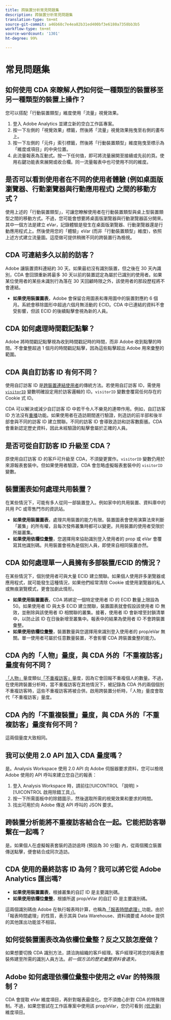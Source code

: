 ```yaml
---
title: 跨裝置分析常見問題集
description: 跨裝置分析常見問題集
translation-type: tm+mt
source-git-commit: a46b68c7e4ea82b31ed400bf3e6180a7358bb3b5
workflow-type: tm+mt
source-wordcount: '1301'
ht-degree: 99%

---
```



# 常見問題集

## 如何使用 CDA 來瞭解人們如何從一種類型的裝置移至另一種類型的裝置上操作？

您可以搭配「行動裝置類型」維度使用「流量」視覺效果。

1. 登入 Adobe Analytics 並建立新的空白工作區專案。
2. 按一下左側的「視覺效果」標籤，然後將「流量」視覺效果拖曳至右側的畫布上。
3. 按一下左側的「元件」索引標籤，然後將「行動裝置類型」維度拖曳至標示為「維度或項目」的中央位置。
4. 此流量報表為互動式。按一下任何值，即可將流量展開至接續或先前的頁。使用右鍵功能表來展開或收合欄。同一流量報表中也可使用不同的維度。

## 是否可以看到使用者在不同的使用者體驗 (例如桌面版瀏覽器、行動瀏覽器與行動應用程式) 之間的移動方式？

使用上述的「行動裝置類型」，可讓您瞭解使用者在行動裝置類型與桌上型裝置類型之間的移動方式。不過，您可能會想要將桌面版瀏覽器與行動瀏覽器區分開來。其中一個方法是建立 eVar，記錄體驗是發生在桌面版瀏覽器、行動瀏覽器還是行動應用程式上。然後使用您的「體驗」eVar (而非「行動裝置類型」維度)，依照上述方式建立流量圖。這麼做可提供稍微不同的跨裝置行為檢視。

## CDA 可連結多久以前的訪客？

Adobe 讓裝置資料連結約 30 天。如果最初沒有識別裝置，但之後在 30 天內識別，CDA 會回頭重新將最多 30 天以前的裝置認定為屬於已識別的使用者。如果某位使用者的某些未識別行為落在 30 天回顧時限之外，該使用者的那段歷程將不會連結。

* **如果使用裝置圖表**，Adobe 會保留合用圖表和專用圖中的裝置對應約 6 個月。系統會移除圖形中超過六個月無活動的 ECID。CDA 中已連結的資料不會受影響，但該 ECID 的後續點擊會視為新的人員。

## CDA 如何處理時間戳記點擊？

Adobe 將時間戳記點擊視為收到時間戳記時的時間，而非 Adobe 收到點擊的時間。不會彙整超過 1 個月的時間戳記點擊，因為這些點擊超出 Adobe 用來彙整的範圍。

## CDA 與自訂訪客 ID 有何不同？

使用自訂訪客 ID 是[跨裝置連結使用者](/help/implement/js/xdevice-visid/xdevice-connecting.md)的傳統方法。若使用自訂訪客 ID，需使用 [`visitorID`](/help/implement/vars/config-vars/visitorid.md) 變數明確設定用於訪客邏輯的 ID。`visitorID` 變數會覆寫任何存在的 Cookie 式 ID。

CDA 可以解決或減少自訂訪客 ID 中若干令人不樂見的連帶作用。例如，自訂訪客 ID 方法沒有[重播](replay.md)功能。如果使用者在造訪期間進行驗證，則造訪的前半部和後半部會與不同的訪客 ID 建立關聯。不同的訪客 ID 會導致造訪和訪客數膨脹。CDA 會重新認定歷史資料，因此未經驗證的點擊會屬於正確的人員。

## 是否可從自訂訪客 ID 升級至 CDA？

原使用自訂訪客 ID 的客戶可升級至 CDA，不須變更實作。`visitorID` 變數仍用於來源報表套裝中。但如果使用者驗證，CDA 會忽略虛擬報表套裝中的 `visitorID` 變數。

## 裝置圖表如何處理共用裝置？

在某些情況下，可能有多人從同一部裝置登入。例如家中的共用裝置、資料庫中的共用 PC 或零售門市的資訊站。

* **如果使用裝置圖表**，處理共用裝置的能力有限。裝置圖表會使用演算法來判斷「叢集」的所有權，且每次發佈叢集時都可以變更。共用裝置的使用者受限於所屬叢集。
* **如果使用依欄位彙整**，您選擇用來協助識別登入使用者的 prop 或 eVar 會覆寫其他識別碼。共用裝置會視為是個別人員，即使來自相同裝置亦然。

## CDA 如何處理單一人員擁有多部裝置/ECID 的情況？

在某些情況下，個別使用者可與大量 ECID 建立關聯。如果個人使用許多瀏覽器或應用程式，就可能發生這種情況，如果他們經常清除 Cookie 或使用瀏覽器的私人或無痕瀏覽模式，更會加劇此情形。

* **如果使用裝置圖表**，CDA 將綁定一個特定使用者 ID 的 ECID 數量上限設為 50。如果使用者 ID 與太多 ECID 建立關聯，裝置圖表就會假設該使用者 ID 無效，並刪除與該使用者 ID 相關聯的叢集。接著，使用者 ID 會新增至封鎖清單中，以防止該 ID 在日後新增至叢集中。報表中的結果為使用者 ID 不會跨裝置彙整。
* **如果使用依欄位彙整**，裝置數量與您選擇用來識別登入使用者的 prop/eVar 無關。單一使用者可屬於任意數量裝置，不會影響 CDA 跨裝置彙整的能力。

## CDA 內的「人物」量度，與 CDA 外的「不重複訪客」量度有何不同？

[「人物」](/help/components/metrics/people.md)量度類似[「不重複訪客」](/help/components/metrics/unique-visitors.md)量度，因為它會回報不重複個人的數量。不過，在使用跨裝置分析時，當不重複訪客在其他情況下，被記錄為 CDA 外的兩個個別不重複訪客時，這些不重複訪客將被合併。啟用跨裝置分析時，「人物」量度會取代「不重複訪客」量度。

## CDA 內的「不重複裝置」量度，與 CDA 外的「不重複訪客」量度有何不同？

這兩個量度大致相同。

## 我可以使用 2.0 API 加入 CDA 量度嗎？

是。Analysis Workspace 使用 2.0 API 向 Adobe 伺服器要求資料，您可以檢視 Adobe 使用的 API 呼叫來建立您自己的報表：

1. 登入 Analysis Workspace 時，請前往[!UICONTROL 「說明] > [!UICONTROL 啟用除錯工具」]。
2. 按一下所需面板中的除錯圖示，然後選取所需的視覺效果和要求的時間。
3. 找出可用於向 Adobe 傳送 API 呼叫的 JSON 要求。

## 跨裝置分析能將不重複訪客結合在一起。它能把訪客聯繫在一起嗎？

是。如果個人在虛擬報表套裝的造訪逾時 (預設為 30 分鐘) 內，從兩個獨立裝置傳送點擊，便會結合成同次造訪。

## CDA 使用的最終訪客 ID 為何？我可以將它從 Adobe Analytics 匯出嗎?

* **如果使用裝置圖表**，根據叢集的自訂 ID 是主要識別碼。
* **如果使用依欄位彙整**，根據所選 prop/eVar 的自訂 ID 是主要識別碼。

這兩個識別碼由 Adobe 在執行報表時計算，也稱為[「報表時間處理」](../vrs/vrs-report-time-processing.md)功能。由於「報表時間處理」的性質，表示其與 Data Warehouse、資料摘要或 Adobe 提供的其他匯出功能並不相容。

## 如何從裝置圖表改為依欄位彙整？反之又該怎麼做？

如果想要切換 CDA 識別方法，請洽詢組織的客戶經理。客戶經理可將您的報表套裝佈建至所需的識別人員方法。*前一個方法的歷史彙整資料會遺失。*

## Adobe 如何處理依欄位彙整中使用之 eVar 的特殊限制？

CDA 會提取 eVar 維度項目，再針對報表最佳化。您不須擔心針對 CDA 的特殊限制。不過，如果您嘗試在工作區專案中使用該 prop/eVar，您仍可看到 [(低流量)](/help/technotes/low-traffic.md) 維度項目。
